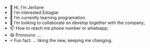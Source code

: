 - 👋 Hi, I’m Jerliane
- 👀 I’m interested Estagiar
- 🌱 I’m currently learning programation.
- 💞️ I’m looking to collaborate on develop together with the company;
- 📫 How to reach me phone number or whatsapp;
- 😄 Pronouns: ... 
- ⚡ Fun fact: ... liking the new, keeping me changing.

<!---
Lany1991/Lany1991 is a ✨ special ✨ repository because its `README.md` (this file) appears on your GitHub profile.
You can click the Preview link to take a look at your changes.
--->
